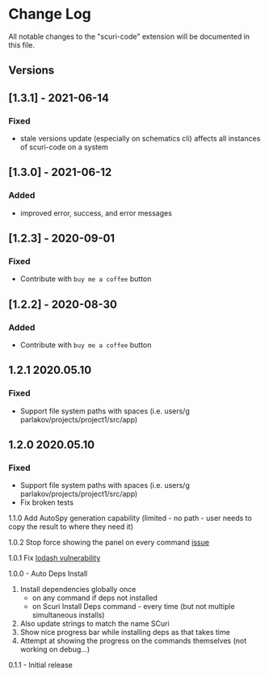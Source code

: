 # Change Log

All notable changes to the "scuri-code" extension will be documented in this file.

## Versions
## [1.3.1] - 2021-06-14

### Fixed
-   stale versions update (especially on schematics cli) affects all instances of scuri-code on a system

## [1.3.0] - 2021-06-12
### Added
-  improved error, success, and error messages

## [1.2.3] - 2020-09-01

### Fixed
-  Contribute with `buy me a coffee` button

## [1.2.2] - 2020-08-30

### Added
-  Contribute with `buy me a coffee` button

## 1.2.1 2020.05.10
### Fixed
- Support file system paths with spaces (i.e. users/g parlakov/projects/project1/src/app)

## 1.2.0 2020.05.10
### Fixed
- Support file system paths with spaces (i.e. users/g parlakov/projects/project1/src/app)
- Fix broken tests

1.1.0 Add AutoSpy generation capability (limited - no path - user needs to copy the result to where they need it)

1.0.2 Stop force showing the panel on every command [issue](https://github.com/gparlakov/scuri-code/issues/7)

1.0.1 Fix [lodash vulnerability](https://github.com/lodash/lodash/pull/4336)

1.0.0 - Auto Deps Install
 1. Install dependencies globally once
    - on any command if deps not installed
    - on Scuri Install Deps command - every time (but not multiple simultaneous installs)
 2. Also update strings to match the name SCuri
 3. Show nice progress bar while installing deps as that takes time
 4. Attempt at showing the progress on the commands themselves (not working on debug...)

0.1.1 - Initial release
